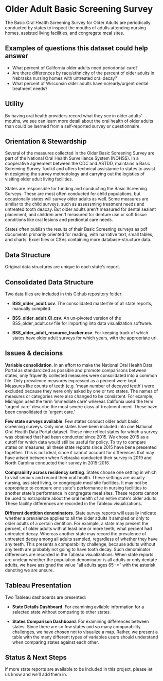 # Older Adult Basic Screening Survey

The Basic Oral Health Screening Survey for Older Adults are periodically conducted by states to inspect the mouths of adults attending nursing homes, assisted living facilities, and congregate meal sites.

## Examples of questions this dataset could help answer

* What percent of California older adults need periodontal care?
* Are there differences by race/ethnicity of the percent of older adults in Nebraska nursing homes with untreated oral decay?
* What percent of Wisconsin older adults have no/early/urgent dental treatment needs?

## Utility

By having oral health providers record what they see in older adults' mouths, we see can learn more detail about the oral health of older adults than could be laerned from a self-reported survey or questionnaire.

## Orientation & Stewardship  

Several of the measures collected in the Older Basic Screening Survey are part of the National Oral Health Surveillance System (NOHSS). In a cooperative agreement between the CDC and ASTDD, maintains a Basic Screening Survey Toolkit and offers technical assistance to states to assist in designing the survey methodology and carrying out the logistics of visiting older adult living facilities. 

States are responsible for funding and conducting the Basic Screening Surveys. These are most often conducted for child populations, but occasionally states will survey older adults as well. Some measures are similar to the child surveys, such as assessming treatment needs and untreated tooth deacay. But older adults aren't measured for dental sealant placement, and children aren't measured for denture use or soft tissue conditions like oral lesions and perdiontal care needs. 

States often publish the results of their Basic Screening surveys as pdf documents primarily oriented for reading, with narrative text, small tables, and charts. Excel files or CSVs containing more database-structure data. 


## Data Structure

Original data structures are unique to each state's report. 

## Consolidated Data Structure

Two data files are included in this Github repository folder:

* **BSS_older_adult.csv**. The consolidated masterfile of all state reports, manually compiled.

* **BSS_older_adult_CI.csv**. An un-pivoted version of the BSS_older_adult.csv file for importing into data visualization software.

* **BSS_older_adult_resource_tracker.csv**. For keeping track of which states have older adult surveys for which years, with the appropriate url.

## Issues & decisions

**Variable consolidation**. In an effort to make the National Oral Health Data Portal as standardized as possible and promote comparisons between states, only frquently collected measures were consolidated into a common file. Only prevalence measures expressed as a percent were kept. Measures like counts of teeth (e.g. 'mean number of decayed teeth') were excluded because they were only asked by one or two states. The names of measures or categories were also changed to be consistent. For example, Michigan used the term 'immediate care' whereas Califonia used the term 'urgent care' describe the most severe class of treatment need. These have been consolidated to 'urgent care.'

**Few state surveys available**. Few states conduct older adult basic screening surveys. Only nine states have been included into one National Oral Health Data Portal dataset. These nine reflect states for which a survey was obtained that had been conducted since 2015. We chose 2015 as a cutoff for which data would still be useful for policy. To try to compare states on measures, all these state reports since 2015 have bene presented together. This is not ideal, since it cannot account for differences that may have arised between when Nebraska conducted their survey in 2019 and North Carolina conducted their survey in 2015-2016. 

**Comprability across residency setting**. States choose one setting in which to visit seniors and record their oral health. These settings are usually nursing, assisted living, or congregate meal site facilities. It may not be appropriate to compare one state's performance in nursing facilities to another state's performance in congregate meal sites. These reports cannot be used to extrapolate about the oral health of an entire state's older adults. These facility differences are recorded in the Tableau visualizations.

**Different dentition denominators**. State survey reports will usually indicate whether a prevalence applies to all the older adults it sampled or only to older adults of a certain dentition. For example, a state may present the percent, of older adults with at least one or more teeth, what percent had untreated decay. Whereas another state may record the prevalence of untreated decay among all adults sampled, regardless of whether they have any teeth. This presents a comparability challenge, because adults without any teeth are probably not going to have tooth decay. Such denominator differences are recorded in the Tableau visualizations. When state reports are unclear whether the population denominator is all adults or only dentate adults, we have assigned the value "all adults ages 65+\*" with the asterisk denoting we are unsure. 

## Tableau Presentation

Two Tableau dashboards are presented:

* **State Details Dashboard**. For examining avilable information for a selected state without comparing to other states.

* **States Comparison Dashboard**. For examining differences between states. Since there are so few states and so many comparability challenges, we have chosen not to visualize a map. Rather, we present a table with the many different types of variables users should understand when comparing states against each other. 

## Status & Next Steps

If more state reports are available to be included in this project, please let us know and we'll add them in. 
